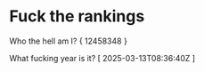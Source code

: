 # Fuck the rankings

Who the hell am I?
{ 12458348 }

What fucking year is it?
[ 2025-03-13T08:36:40Z ]
